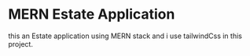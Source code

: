 # MERN Estate Application

this an Estate application using MERN stack and i use tailwindCss in this project.
